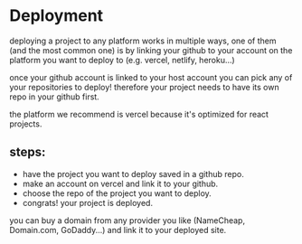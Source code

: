# Deployment

deploying a project to any platform works in multiple ways, one of them (and the most common one) is by linking your github to your account on the platform you want to deploy to (e.g. vercel, netlify, heroku...)

once your github account is linked to your host account you can pick any of your repositories to deploy!
therefore your project needs to have its own repo in your github first.

the platform we recommend is vercel because it's optimized for react projects.

## steps:

- have the project you want to deploy saved in a github repo.
- make an account on vercel and link it to your github.
- choose the repo of the project you want to deploy.
- congrats! your project is deployed.


you can buy a domain from any provider you like (NameCheap, Domain.com, GoDaddy...) and link it to your deployed site.